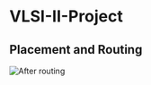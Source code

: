 # VLSI-II-Project
## Placement and Routing

![After routing](https://github.com/theUnspecified/VLSI-II-Project/blob/master/after_rowting.png)
